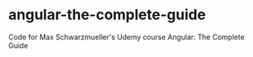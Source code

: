 # angular-the-complete-guide
Code for Max Schwarzmueller's Udemy course Angular: The Complete Guide
